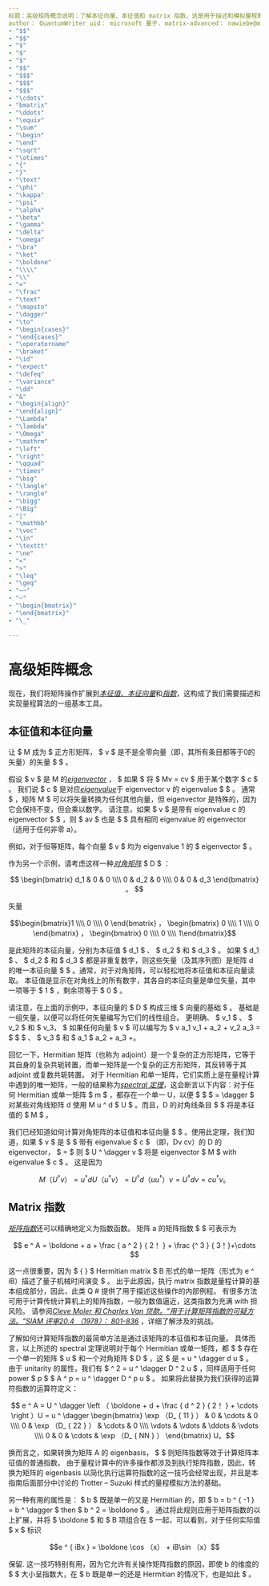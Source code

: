 ```yaml
---
标题：高级矩阵概念说明：了解本征向量、本征值和 matrix 指数，这是用于描述和模拟量程算法的基本工具。
author： QuantumWriter uid： microsoft 量子. matrix-advanced： nawiebe@microsoft.com ms. 日期： 12/11/2017 ms. 主题：文章不是：
- "$$"
- "$$"
- "$"
- "$"
- "$"
- "$$"
- "$$$"
- "$$$"
- "$$$"
- "\cdots"
- "bmatrix"
- "\ddots"
- "\equiv"
- "\sum"
- "\begin"
- "\end"
- "\sqrt"
- "\otimes"
- "{"
- "}"
- "\text"
- "\phi"
- "\kappa"
- "\psi"
- "\alpha"
- "\beta"
- "\gamma"
- "\delta"
- "\omega"
- "\bra"
- "\ket"
- "\boldone"
- "\\\\"
- "\\"
- "="
- "\frac"
- "\text"
- "\mapsto"
- "\dagger"
- "\to"
- "\begin{cases}"
- "\end{cases}"
- "\operatorname"
- "\braket"
- "\id"
- "\expect"
- "\defeq"
- "\variance"
- "\dd"
- "&"
- "\begin{align}"
- "\end{align}"
- "\Lambda"
- "\lambda"
- "\Omega"
- "\mathrm"
- "\left"
- "\right"
- "\qquad"
- "\times"
- "\big"
- "\langle"
- "\rangle"
- "\bigg"
- "\Big"
- "|"
- "\mathbb"
- "\vec"
- "\in"
- "\texttt"
- "\ne"
- "<"
- ">"
- "\leq"
- "\geq"
- "~~"
- "~"
- "\begin{bmatrix}"
- "\end{bmatrix}"
- "\_"

---
```

# <a name="advanced-matrix-concepts"></a>高级矩阵概念 #

现在，我们将矩阵操作扩展到[*本征值、本征向量*](https://en.wikipedia.org/wiki/Eigenvalues_and_eigenvectors)和[*指数*](https://en.wikipedia.org/wiki/Matrix_exponential)，这构成了我们需要描述和实现量程算法的一组基本工具。

## <a name="eigenvalues-and-eigenvectors"></a>本征值和本征向量 ##

让 $ M 成为 $ 正方形矩阵， $ v $ 是不是全零向量（即，其所有条目都等于0的矢量）的矢量 $ $ 。

假设 $ v $ 是 M 的[*eigenvector*](https://en.wikipedia.org/wiki/Eigenvalues_and_eigenvectors) ， $ 如果 $ 将 $ Mv = cv $ 用于某个数字 $ c $ 。 我们说 $ c $ 是对应[*eigenvalue*](https://en.wikipedia.org/wiki/Eigenvalues_and_eigenvectors)于 eigenvector v 的 eigenvalue $ $ 。 通常 $ ，矩阵 M $ 可以将矢量转换为任何其他向量，但 eigenvector 是特殊的，因为它会保持不变，但会乘以数字。 请注意，如果 $ v $ 是带有 eigenvalue c 的 eigenvector $ $ ，则 $ av $ 也是 $ $ 具有相同 eigenvalue 的 eigenvector （适用于任何非零 a）。

例如，对于恒等矩阵，每个向量 $ v $ 均为 eigenvalue 1 的 $ eigenvector $ 。

作为另一个示例，请考虑这样一种[*对角矩阵*](https://en.wikipedia.org/wiki/Diagonal_matrix) $ D $ ：

$$
\begin{bmatrix}
d_1 & 0 & 0 \\\\ 0 & d_2 & 0 \\\\ 0 & 0 & d_3 \end{bmatrix} 。
$$

矢量

$$\begin{bmatrix}1 \\\\ 0 \\\\ 0 \end{bmatrix} ， \begin{bmatrix} 0 \\\\ 1 \\\\ 0 \end{bmatrix} ， \begin{bmatrix} 0 \\\\ 0 \\\\ 1\end{bmatrix}$$

是此矩阵的本征向量，分别为本征值 $ d_1 $ 、 $ d_2 $ 和 $ d_3 $ 。 如果 $ d_1 $ 、 $ d_2 $ 和 $ d_3 $ 都是非重复数字，则这些矢量（及其序列图）是矩阵 d 的唯一本征向量 $ $ 。通常，对于对角矩阵，可以轻松地将本征值和本征向量读取。 本征值是显示在对角线上的所有数字，其各自的本征向量是单位矢量，其中一项等于 $ 1 $ ，剩余项等于 $ 0 $ 。

请注意，在上面的示例中，本征向量的 $ D $ 构成三维 $ 向量的基础 $ 。 基础是一组矢量，以便可以将任何矢量编写为它们的线性组合。 更明确、 $ v_1 $ 、 $ v_2 $ 和 $ v_3， $ 如果任何向量 $ v $ 可以编写为 $ v a_1 v_1 + a_2 + v_2 a_3 = $ $ $ 、 $ v_3 $ 和 $ a_1 $ a_2 + a_3 +。

回忆一下，Hermitian 矩阵（也称为 adjoint）是一个复杂的正方形矩阵，它等于其自身的复杂共轭转置，而单一矩阵是一个复杂的正方形矩阵，其反转等于其 adjoint 或复数共轭转置。
对于 Hermitian 和单一矩阵，它们实质上是在量程计算中遇到的唯一矩阵，一般的结果称为[*spectral 定理*](https://en.wikipedia.org/wiki/Spectral_theorem)，这会断言以下内容：对于任何 Hermitian 或单一矩阵 $ m $ ，都存在一个单一 U，以便 $ $ $ = \dagger $ 对某些对角线矩阵 d 使用 M u ^ d $ U $ 。而且，D 的对角线条目 $ $ 将是本征值的 $ M $ 。

我们已经知道如何计算对角矩阵的本征值和本征向量 $ $ 。使用此定理，我们知道，如果 $ v $ 是 $ $ 带有 eigenvalue $ c $ （即，Dv cv）的 D 的 eigenvector， $ = $ 则 $ U ^ \dagger v $ 将是 eigenvector $ M $ with eigenvalue $ c $ 。 这是因为

$$M （U ^ \dagger v） = u ^ \dagger d U （u ^ \dagger v） = U ^ \dagger d （u u ^ \dagger ） v = U ^ \dagger d v = c u ^ \dagger v。$$

## <a name="matrix-exponentials"></a>Matrix 指数
[*矩阵指数*](https://en.wikipedia.org/wiki/Matrix_exponential)还可以精确地定义为指数函数。  矩阵 a 的矩阵指数 $ $ 可表示为

$$
e ^ A = \boldone + a + \frac { a ^ 2 } { 2！ } + \frac {^ 3 } { 3！}+\cdots
$$

这一点很重要，因为 $ { } $ Hermitian matrix $ B 形式的单一矩阵（形式为 e ^ iB）描述了量子机械时间演变 $ 。 出于此原因，执行 matrix 指数是量程计算的基本组成部分，因此，此类 Q # 提供了用于描述这些操作的内部例程。
有很多方法可用于计算传统计算机上的矩阵指数，一般为数值逼近，这类指数为充满 with 担风险。  请参阅[*Cleve Moler 和 Charles Van 贷款。"用于计算矩阵指数的可疑方法。"SIAM 评审20.4 （1978）： 801-836*](https://doi.org/10.1137/S00361445024180) ，详细了解涉及的挑战。

了解如何计算矩阵指数的最简单方法是通过该矩阵的本征值和本征向量。  具体而言，以上所述的 spectral 定理说明对于每个 Hermitian 或单一矩阵，都 $ $ 存在一个单一的矩阵 $ u $ 和一个对角矩阵 $ D $ ，这 $ 是 = u ^ \dagger d u $ 。 由于 unitarity 的属性，我们有 $ ^ 2 = u ^ \dagger D ^ 2 u $ ，同样适用于任何 power $ p $ $ A ^ p = u ^ \dagger D ^ p u $ 。 如果将此替换为我们获得的运算符指数的运算符定义：

$$
e ^ A = U ^ \dagger \left （ \boldone + d + \frac { d ^ 2 } { 2！ } + \cdots \right ）U = u ^ \dagger \begin{bmatrix} \exp （D_ { 11 } ） & 0 & \cdots & 0 \\\\ 0 & \exp （D_ { 22 } ） & \cdots & 0 \\\\ \vdots & \vdots & \ddots & \vdots \\\\ 0 & 0 & \cdots & \exp （D_ { NN } ） \end{bmatrix} U。$$

换而言之，如果转换为矩阵 A 的 eigenbasis， $ $ 则矩阵指数等效于计算矩阵本征值的普通指数。  由于量程计算中的许多操作都涉及到执行矩阵指数，因此，转换为矩阵的 eigenbasis 以简化执行运算符指数的这一技巧会经常出现，并且是本指南后面部分中讨论的 Trotter – Suzuki 样式的量程模拟方法的基础。

另一种有用的属性是： $ b $ 既是单一的又是 Hermitian 的，即 $ b = b ^ { -1 } = b ^ \dagger $ then $ b ^ 2 = \boldone $ 。 通过将此规则应用于矩阵指数的以上扩展，并将 $ \boldone $ 和 $ B 项组合在 $ 一起，可以看到，对于任何实际值 $ x $ 标识

$$e ^ { iBx } = \boldone \cos （x） + iB\sin （x）$$


保留. 这一技巧特别有用，因为它允许有关操作矩阵指数的原因，即使 b 的维度的 $ $ 大小呈指数大，在 $ b 既是单一的还是 Hermitian 的情况下，也是如此 $ 。
